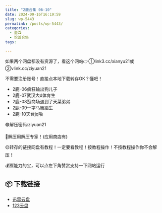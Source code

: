 ```yaml
---
title: "2鹿合集 06-10"
date: 2024-09-16T16:19:59
slug: wp-5443
permalink: /posts/wp-5443/
categories:
  - 盖📺
  - 恰饭合集
tags:

---
```


如果两个网盘都没有资源了，看这个网站👉①link3.cc/xianyu21或②vlink.cc/ziyuan21

不需要注册账号！直接点本地下载转存OK？懂吧！

*   2鹿-06疯狂输出狗儿子
*   2鹿-07武汉大d体育生
*   2鹿-08逛商场遇到了天菜弟弟
*   2鹿-09一字马舞蹈生
*   2鹿-10天台jq啪

🟢解压密码:ziyuan21

🔵解压用解压专家！(应用商店有)

🟡转存的链接网盘有教程！一定要看教程！按教程操作！不按教程操作你不会解压！

💰🈶能力的宝，可以点左下角赞赏支持一下网站运行

## 📦 下载链接
- [迅雷云盘](https://blziyuan21.com/pay-download/5443?key=5c1b9cf489&down_id=0)
- [123云盘](https://blziyuan21.com/pay-download/5443?key=5c1b9cf489&down_id=1)

